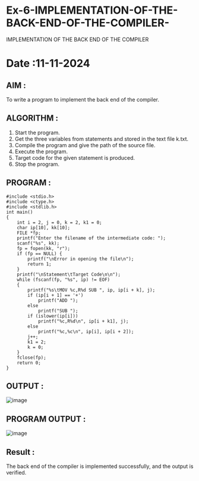# Ex-6-IMPLEMENTATION-OF-THE-BACK-END-OF-THE-COMPILER-

IMPLEMENTATION OF THE BACK END OF THE COMPILER 

# Date :11-11-2024

## AIM :

To write a program to implement the back end of the compiler.

## ALGORITHM :

1. Start the program.
2. Get the three variables from statements and stored in the text file k.txt.
3. Compile the program and give the path of the source file.
4. Execute the program.
5. Target code for the given statement is produced.
6. Stop the program.
   
## PROGRAM :

```
#include <stdio.h>
#include <ctype.h>
#include <stdlib.h>
int main()
{
    int i = 2, j = 0, k = 2, k1 = 0;
    char ip[10], kk[10];
    FILE *fp;
    printf("Enter the filename of the intermediate code: ");
    scanf("%s", kk);
    fp = fopen(kk, "r");
    if (fp == NULL) {
        printf("\nError in opening the file\n");
        return 1;
    }
    printf("\nStatement\tTarget Code\n\n");
    while (fscanf(fp, "%s", ip) != EOF)
    {
        printf("%s\tMOV %c,R%d SUB ", ip, ip[i + k], j);
        if (ip[i + 1] == '+')
            printf("ADD ");
        else
            printf("SUB ");
        if (islower(ip[i]))
            printf("%c,R%d\n", ip[i + k1], j);
        else
            printf("%c,%c\n", ip[i], ip[i + 2]);
        j++;
        k1 = 2;
        k = 0;
    }
    fclose(fp);
    return 0;
}
```

## OUTPUT :

![image](https://github.com/user-attachments/assets/cb72f544-f315-48bc-8428-2a51a00ae1e8)

## PROGRAM OUTPUT :

![image](https://github.com/user-attachments/assets/c48ae4dd-3f3e-41a2-be00-9663c76cad10)

## Result :

The back end of the compiler is implemented successfully, and the output is verified.
